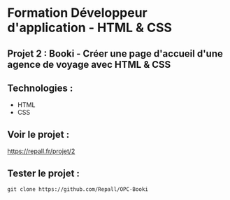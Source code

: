 # Formation Développeur d'application - HTML & CSS

## Projet 2 : Booki - Créer une page d'accueil d'une agence de voyage avec HTML & CSS

## Technologies :

- HTML
- CSS

## Voir le projet : 

https://repall.fr/projet/2

## Tester le projet :

```terminal
git clone https://github.com/Repall/OPC-Booki
```